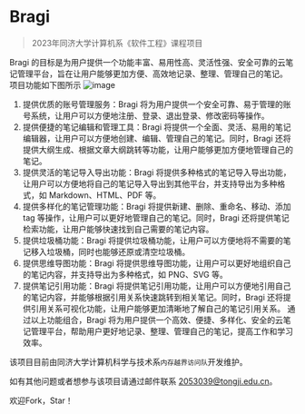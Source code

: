 # Bragi
>2023年同济大学计算机系《软件工程》课程项目

Bragi 的目标是为用户提供一个功能丰富、易用性高、灵活性强、安全可靠的云笔记管理平台，旨在让用户能够更加方便、高效地记录、整理、管理自己的笔记。
项目功能如下图所示
![image](https://github.com/Raxio-Z/Bragi/assets/96000626/f2b97b50-3088-4cb9-9d9a-8ea308e0aa35)

1. 提供优质的账号管理服务：Bragi 将为用户提供一个安全可靠、易于管理的账号系统，让用户可以方便地注册、登录、退出登录、修改密码等操作。
2. 提供便捷的笔记编辑和管理工具：Bragi 将提供一个全面、灵活、易用的笔记编辑器，让用户可以方便地创建、编辑、管理自己的笔记。同时，Bragi 还将提供大纲生成、根据文章大纲跳转等功能，让用户能够更加方便地管理自己的笔记。
3. 提供灵活的笔记导入导出功能：Bragi 将提供多种格式的笔记导入导出功能，让用户可以方便地将自己的笔记导入导出到其他平台，并支持导出为多种格式，如 Markdown、HTML、PDF 等。
4. 提供多样化的笔记管理功能：Bragi 将提供新建、删除、重命名、移动、添加 tag 等操作，让用户可以更好地管理自己的笔记。同时，Bragi 还将提供笔记检索功能，让用户能够快速找到自己需要的笔记内容。
5. 提供垃圾桶功能：Bragi 将提供垃圾桶功能，让用户可以方便地将不需要的笔记移入垃圾桶，同时也能够还原或清空垃圾桶。
6. 提供思维导图功能：Bragi 将提供思维导图功能，让用户可以更好地组织自己的笔记内容，并支持导出为多种格式，如 PNG、SVG 等。
7. 提供笔记引用功能：Bragi 将提供笔记引用功能，让用户可以方便地引用自己的笔记内容，并能够根据引用关系快速跳转到相关笔记。同时，Bragi 还将提供引用关系可视化功能，让用户能够更加清晰地了解自己的笔记引用关系。
通过以上功能组合，Bragi 将为用户提供一个高效、便捷、多样化、安全的云笔记管理平台，帮助用户更好地记录、整理、管理自己的笔记，提高工作和学习效率。

该项目目前由同济大学计算机科学与技术系`内存越界访问队`开发维护。

如有其他问题或者想参与该项目请通过邮件联系 2053039@tongji.edu.cn。

欢迎Fork，Star！



